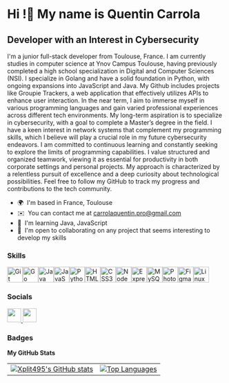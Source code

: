 Hi !👋 My name is Quentin Carrola
=======================================================================================================================================

Developer with an Interest in Cybersecurity
-------------------------------------------

I'm a junior full-stack developer from Toulouse, France. I am currently studies in computer science at Ynov Campus Toulouse, having previously completed a high school specialization in Digital and Computer Sciences (NSI). 
I specialize in Golang and have a solid foundation in Python, with ongoing expansions into JavaScript and Java. My Github includes projects like Groupie Trackers, a web application that effectively 
utilizes APIs to enhance user interaction. In the near term, I aim to immerse myself in various programming languages and gain varied professional experiences across different tech environments. 
My long-term aspiration is to specialize in cybersecurity, with a goal to complete a Master’s degree in the field. I have a keen interest in network systems that complement my programming skills,
which I believe will play a crucial role in my future cybersecurity endeavors. I am committed to continuous learning and constantly seeking to explore the limits of programming capabilities.
I value structured and organized teamwork, viewing it as essential for productivity in both corporate settings and personal projects. My approach is characterized by a relentless pursuit of 
excellence and a deep curiosity about technological possibilities. Feel free to follow my GitHub to track my progress and contributions to the tech community.

*   🌍  I'm based in France, Toulouse
*   ✉️  You can contact me at [carrolaquentin.pro@gmail.com](mailto:carrolaquentin.pro@gmail.com)
*   🧠  I'm learning Java, JavaScript
*   🤝  I'm open to collaborating on any project that seems interesting to develop my skills

### Skills
<p align="left">
<a href="https://git-scm.com/" target="_blank" rel="noreferrer"><img src="https://raw.githubusercontent.com/danielcranney/readme-generator/main/public/icons/skills/git-colored.svg" width="36" height="36" alt="Git" /></a><a href="https://go.dev/doc/" target="_blank" rel="noreferrer"><img src="https://raw.githubusercontent.com/danielcranney/readme-generator/main/public/icons/skills/go-colored.svg" width="36" height="36" alt="Go" /></a><a href="https://www.oracle.com/java/" target="_blank" rel="noreferrer"><img src="https://raw.githubusercontent.com/danielcranney/readme-generator/main/public/icons/skills/java-colored.svg" width="36" height="36" alt="Java" /></a><a href="https://developer.mozilla.org/en-US/docs/Web/JavaScript" target="_blank" rel="noreferrer"><img src="https://raw.githubusercontent.com/danielcranney/readme-generator/main/public/icons/skills/javascript-colored.svg" width="36" height="36" alt="JavaScript" /></a><a href="https://www.python.org/" target="_blank" rel="noreferrer"><img src="https://raw.githubusercontent.com/danielcranney/readme-generator/main/public/icons/skills/python-colored.svg" width="36" height="36" alt="Python" /></a><a href="https://developer.mozilla.org/en-US/docs/Glossary/HTML5" target="_blank" rel="noreferrer"><img src="https://raw.githubusercontent.com/danielcranney/readme-generator/main/public/icons/skills/html5-colored.svg" width="36" height="36" alt="HTML5" /></a><a href="https://www.w3.org/TR/CSS/#css" target="_blank" rel="noreferrer"><img src="https://raw.githubusercontent.com/danielcranney/readme-generator/main/public/icons/skills/css3-colored.svg" width="36" height="36" alt="CSS3" /></a><a href="https://nodejs.org/en/" target="_blank" rel="noreferrer"><img src="https://raw.githubusercontent.com/danielcranney/readme-generator/main/public/icons/skills/nodejs-colored.svg" width="36" height="36" alt="NodeJS" /></a><a href="https://expressjs.com/" target="_blank" rel="noreferrer"><img src="https://raw.githubusercontent.com/danielcranney/readme-generator/main/public/icons/skills/express-colored-dark.svg" width="36" height="36" alt="Express" /></a><a href="https://www.mysql.com/" target="_blank" rel="noreferrer"><img src="https://raw.githubusercontent.com/danielcranney/readme-generator/main/public/icons/skills/mysql-colored.svg" width="36" height="36" alt="MySQL" /></a><a href="https://www.adobe.com/uk/products/photoshop.html" target="_blank" rel="noreferrer"><img src="https://raw.githubusercontent.com/danielcranney/readme-generator/main/public/icons/skills/photoshop-colored-dark.svg" width="36" height="36" alt="Photoshop" /></a><a href="https://www.figma.com/" target="_blank" rel="noreferrer"><img src="https://raw.githubusercontent.com/danielcranney/readme-generator/main/public/icons/skills/figma-colored.svg" width="36" height="36" alt="Figma" /></a><a href="https://www.linux.org" target="_blank" rel="noreferrer"><img src="https://raw.githubusercontent.com/danielcranney/readme-generator/main/public/icons/skills/linux-colored.svg" width="36" height="36" alt="Linux" /></a>
</p>
                    
### Socials      
<p align="left">
  <a href="https://www.github.com/Xplit495" target="_blank" rel="noreferrer">
    <picture>
      <source media="(prefers-color-scheme: dark)" srcset="https://raw.githubusercontent.com/danielcranney/readme-generator/main/public/icons/socials/github-dark.svg" />
      <source media="(prefers-color-scheme: light)" srcset="https://raw.githubusercontent.com/danielcranney/readme-generator/main/public/icons/socials/github.svg" />
      <img src="https://raw.githubusercontent.com/danielcranney/readme-generator/main/public/icons/socials/github.svg" width="32" height="32" />
    </picture>
  </a>
  
  <a href="https://www.linkedin.com/in/quentin-carrola/" target="_blank" rel="noreferrer">
    <picture>
        <source media="(prefers-color-scheme: dark)" srcset="https://raw.githubusercontent.com/danielcranney/readme-generator/main/public/icons/socials/linkedin-dark.svg" />
        <source media="(prefers-color-scheme: light)" srcset="https://raw.githubusercontent.com/danielcranney/readme-generator/main/public/icons/socials/linkedin.svg" />
        <img src="https://raw.githubusercontent.com/danielcranney/readme-generator/main/public/icons/socials/linkedin.svg" width="32" height="32" />
    </picture>
  </a>
</p>
    
### Badges

<b>My GitHub Stats</b>

<table>
  <tr>
    <td>
      <a href="http://www.github.com/Xplit495"><img src="https://github-readme-stats.vercel.app/api?username=Xplit495&show_icons=true&hide=stars,prs,&count_private=true&title_color=10b981&text_color=0891b2&icon_color=ef4444&bg_color=171717&hide_border=true&show_icons=true" alt="Xplit495's GitHub stats" /></a>
    </td>
    <td>
      <a href="https://github.com/Xplit495" ><img src="https://github-readme-stats.vercel.app/api/top-langs/?username=Xplit495&langs_count=10&title_color=10b981&text_color=0891b2&icon_color=ef4444&bg_color=171717&hide_border=true&locale=en&custom_title=Top%20Languages" alt="Top Languages" /></a>
    </td>
  </tr>
</table>
